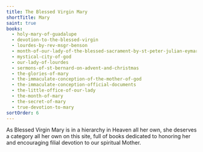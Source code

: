 ```yaml
---
title: The Blessed Virgin Mary
shortTitle: Mary
saint: true
books:
  - holy-mary-of-guadalupe
  - devotion-to-the-blessed-virgin
  - lourdes-by-rev-msgr-benson
  - month-of-our-lady-of-the-blessed-sacrament-by-st-peter-julian-eymard
  - mystical-city-of-god
  - our-lady-of-lourdes
  - sermons-of-st-bernard-on-advent-and-christmas
  - the-glories-of-mary
  - the-immaculate-conception-of-the-mother-of-god
  - the-immaculate-conception-official-documents
  - the-little-office-of-our-lady
  - the-month-of-mary
  - the-secret-of-mary
  - true-devotion-to-mary
sortOrder: 6
---
```


As Blessed Virgin Mary is in a hierarchy in Heaven all her own, she deserves a category all her own on this site, full of books dedicated to honoring her and encouraging filial devotion to our spiritual Mother.
